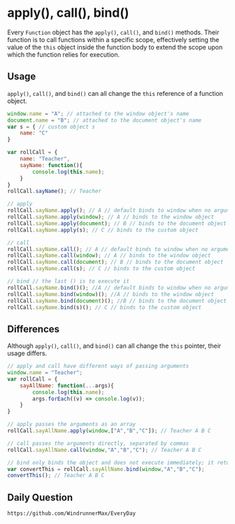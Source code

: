 # apply(), call(), bind()

Every `Function` object has the `apply()`, `call()`, and `bind()` methods. Their function is to call functions within a specific scope, effectively setting the value of the `this` object inside the function body to extend the scope upon which the function relies for execution.

## Usage
`apply()`, `call()`, and `bind()` can all change the `this` reference of a function object.

```javascript
window.name = "A"; // attached to the window object's name
document.name = "B"; // attached to the document object's name
var s = { // custom object s
    name: "C"
}

var rollCall = {
    name: "Teacher",
    sayName: function(){
        console.log(this.name);
    }
}
rollCall.sayName(); // Teacher

// apply
rollCall.sayName.apply(); // A // default binds to window when no arguments are passed
rollCall.sayName.apply(window); // A // binds to the window object
rollCall.sayName.apply(document); // B // binds to the document object
rollCall.sayName.apply(s); // C // binds to the custom object

// call
rollCall.sayName.call(); // A // default binds to window when no arguments are passed
rollCall.sayName.call(window); // A // binds to the window object
rollCall.sayName.call(document); // B // binds to the document object
rollCall.sayName.call(s); // C // binds to the custom object

// bind // the last () is to execute it
rollCall.sayName.bind()(); //A // default binds to window when no arguments are passed
rollCall.sayName.bind(window)(); //A // binds to the window object
rollCall.sayName.bind(document)(); //B // binds to the document object
rollCall.sayName.bind(s)(); // C // binds to the custom object
```
## Differences
Although `apply()`, `call()`, and `bind()` can all change the `this` pointer, their usage differs.

```javascript
// apply and call have different ways of passing arguments
window.name = "Teacher";
var rollCall = {
    sayAllName: function(...args){
        console.log(this.name);
        args.forEach((v) => console.log(v));
    }
}

// apply passes the arguments as an array
rollCall.sayAllName.apply(window,["A","B","C"]); // Teacher A B C

// call passes the arguments directly, separated by commas
rollCall.sayAllName.call(window,"A","B","C"); // Teacher A B C

// bind only binds the object and does not execute immediately; it returns a function, with arguments passed in a way similar to call
var convertThis = rollCall.sayAllName.bind(window,"A","B","C"); 
convertThis(); // Teacher A B C
```

## Daily Question

```
https://github.com/WindrunnerMax/EveryDay
```